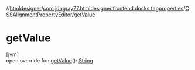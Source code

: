 //[htmldesigner](../../../index.md)/[com.jdngray77.htmldesigner.frontend.docks.tagproperties](../index.md)/[CSSAlignmentPropertyEditor](index.md)/[getValue](get-value.md)

# getValue

[jvm]\
open override fun [getValue](get-value.md)(): [String](https://kotlinlang.org/api/latest/jvm/stdlib/kotlin/-string/index.html)
